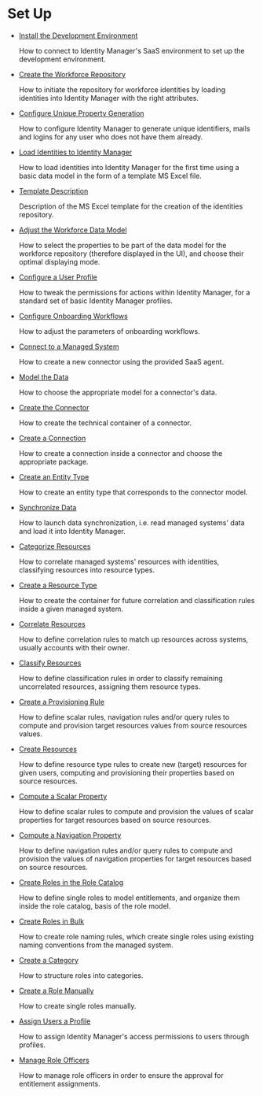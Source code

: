 # Set Up

- [ Install the Development Environment ](/docs/identitymanager/saas/identitymanager/user-guide/set-up/development-environment-installation/index.md)

  How to connect to Identity Manager's SaaS environment to set up the development environment.

- [ Create the Workforce Repository ](/docs/identitymanager/saas/identitymanager/user-guide/set-up/initial-identities-loading/index.md)

  How to initiate the repository for workforce identities by loading identities into Identity
  Manager with the right attributes.

- [ Configure Unique Property Generation ](/docs/identitymanager/saas/identitymanager/user-guide/set-up/initial-identities-loading/generate-unique-properties/index.md)

  How to configure Identity Manager to generate unique identifiers, mails and logins for any user
  who does not have them already.

- [Load Identities to Identity Manager](/docs/identitymanager/saas/identitymanager/user-guide/set-up/initial-identities-loading/load-identities/index.md)

  How to load identities into Identity Manager for the first time using a basic data model in the
  form of a template MS Excel file.

- [Template Description](/docs/identitymanager/saas/identitymanager/user-guide/set-up/initial-identities-loading/template-description/index.md)

  Description of the MS Excel template for the creation of the identities repository.

- [ Adjust the Workforce Data Model ](/docs/identitymanager/saas/identitymanager/user-guide/set-up/initial-identities-loading/adjust-datamodel/index.md)

  How to select the properties to be part of the data model for the workforce repository
  (therefore displayed in the UI), and choose their optimal displaying mode.

- [ Configure a User Profile ](/docs/identitymanager/saas/identitymanager/user-guide/set-up/user-profile-configuration/index.md)

  How to tweak the permissions for actions within Identity Manager, for a standard set of basic
  Identity Manager profiles.

- [ Configure Onboarding Workflows ](/docs/identitymanager/saas/identitymanager/user-guide/set-up/configure-workflows/index.md)

  How to adjust the parameters of onboarding workflows.

- [ Connect to a Managed System ](/docs/identitymanager/saas/identitymanager/user-guide/set-up/connect-system/index.md)

  How to create a new connector using the provided SaaS agent.

- [ Model the Data ](/docs/identitymanager/saas/identitymanager/user-guide/set-up/connect-system/connector-modeling/index.md)

  How to choose the appropriate model for a connector's data.

- [ Create the Connector ](/docs/identitymanager/saas/identitymanager/user-guide/set-up/connect-system/connector-declaration/index.md)

  How to create the technical container of a connector.

- [Create a Connection](/docs/identitymanager/saas/identitymanager/user-guide/set-up/connect-system/connection-creation/index.md)

  How to create a connection inside a connector and choose the appropriate package.

- [Create an Entity Type](/docs/identitymanager/saas/identitymanager/user-guide/set-up/connect-system/entity-type-creation/index.md)

  How to create an entity type that corresponds to the connector model.

- [ Synchronize Data ](/docs/identitymanager/saas/identitymanager/user-guide/set-up/synchronization/index.md)

  How to launch data synchronization, i.e. read managed systems' data and load it into Identity
  Manager.

- [ Categorize Resources ](/docs/identitymanager/saas/identitymanager/user-guide/set-up/categorization/index.md)

  How to correlate managed systems' resources with identities, classifying resources into resource
  types.

- [ Create a Resource Type ](/docs/identitymanager/saas/identitymanager/user-guide/set-up/categorization/resource-type-creation/index.md)

  How to create the container for future correlation and classification rules inside a given
  managed system.

- [ Correlate Resources ](/docs/identitymanager/saas/identitymanager/user-guide/set-up/categorization/correlation/index.md)

  How to define correlation rules to match up resources across systems, usually accounts with
  their owner.

- [ Classify Resources ](/docs/identitymanager/saas/identitymanager/user-guide/set-up/categorization/classification/index.md)

  How to define classification rules in order to classify remaining uncorrelated resources,
  assigning them resource types.

- [ Create a Provisioning Rule ](/docs/identitymanager/saas/identitymanager/user-guide/set-up/provisioning-rule-creation/index.md)

  How to define scalar rules, navigation rules and/or query rules to compute and provision target
  resources values from source resources values.

- [ Create Resources ](/docs/identitymanager/saas/identitymanager/user-guide/set-up/provisioning-rule-creation/resource-creation/index.md)

  How to define resource type rules to create new (target) resources for given users, computing
  and provisioning their properties based on source resources.

- [Compute a Scalar Property](/docs/identitymanager/saas/identitymanager/user-guide/set-up/provisioning-rule-creation/scalar-property-computation/index.md)

  How to define scalar rules to compute and provision the values of scalar properties for target
  resources based on source resources.

- [ Compute a Navigation Property ](/docs/identitymanager/saas/identitymanager/user-guide/set-up/provisioning-rule-creation/navigation-property-computation/index.md)

  How to define navigation rules and/or query rules to compute and provision the values of
  navigation properties for target resources based on source resources.

- [ Create Roles in the Role Catalog ](/docs/identitymanager/saas/identitymanager/user-guide/set-up/single-roles-catalog-creation/index.md)

  How to define single roles to model entitlements, and organize them inside the role catalog,
  basis of the role model.

- [ Create Roles in Bulk ](/docs/identitymanager/saas/identitymanager/user-guide/set-up/single-roles-catalog-creation/role-naming-rule-creation/index.md)

  How to create role naming rules, which create single roles using existing naming conventions
  from the managed system.

- [ Create a Category ](/docs/identitymanager/saas/identitymanager/user-guide/set-up/single-roles-catalog-creation/category-creation/index.md)

  How to structure roles into categories.

- [Create a Role Manually](/docs/identitymanager/saas/identitymanager/user-guide/set-up/single-roles-catalog-creation/role-manual-creation/index.md)

  How to create single roles manually.

- [Assign Users a Profile](/docs/identitymanager/saas/identitymanager/user-guide/set-up/user-profile-assignment/index.md)

  How to assign Identity Manager's access permissions to users through profiles.

- [ Manage Role Officers ](/docs/identitymanager/saas/identitymanager/user-guide/set-up/role-officer-management/index.md)

  How to manage role officers in order to ensure the approval for entitlement assignments.
